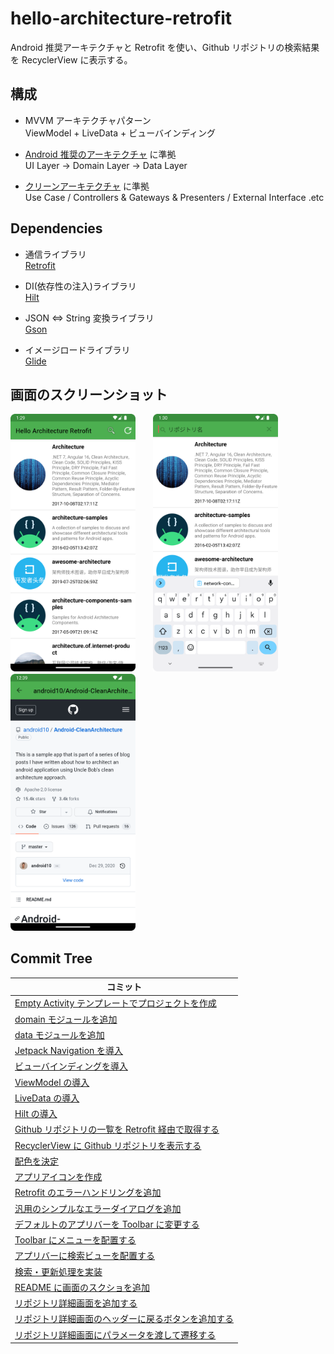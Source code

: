 # hello-architecture-retrofit

Android 推奨アーキテクチャと Retrofit を使い、Github リポジトリの検索結果を RecyclerView に表示する。


## 構成

* MVVM アーキテクチャパターン  
  ViewModel + LiveData + ビューバインディング

* [Android 推奨のアーキテクチャ](https://developer.android.com/jetpack/guide?hl=ja) に準拠  
  UI Layer -> Domain Layer -> Data Layer

* [クリーンアーキテクチャ](https://www.amazon.co.jp/exec/obidos/ASIN/4048930656/maple036-22/) に準拠  
  Use Case / Controllers & Gateways & Presenters / External Interface .etc

## Dependencies

* 通信ライブラリ  
  [Retrofit](https://square.github.io/retrofit/)

* DI(依存性の注入)ライブラリ  
  [Hilt](https://dagger.dev/hilt/) 
  
* JSON <=> String 変換ライブラリ  
  [Gson](https://github.com/google/gson) 

* イメージロードライブラリ  
  [Glide](https://github.com/bumptech/glide)  


## 画面のスクリーンショット

<img src="images/top_screenshot.png" width="200">　　<img src="images/search_screenshot.png" width="200">    <img src="images/repo_detail.png" width="200">

## Commit Tree

|コミット |
|----------------|
|[Empty Activity テンプレートでプロジェクトを作成](https://github.com/seabat/hello-architecture-retrofit/commit/e29a4a2ad0fcbfc1f18b4eb428fc529975417283) |
|[domain モジュールを追加](https://github.com/seabat/hello-architecture-retrofit/commit/81cc0cc532199b5ab1c7e0a05d5cec0a7855dc67)|
|[data モジュールを追加](https://github.com/seabat/hello-architecture-retrofit/commit/1f2bfd249257ae535627cfa4a64880636cf1f031)|
|[Jetpack Navigation を導入](https://github.com/seabat/hello-architecture-retrofit/commit/aefd37f43202f0b6fa0cc9a2527c3f10f89f371c)|
|[ビューバインディングを導入](https://github.com/seabat/hello-architecture-retrofit/commit/9b12403ee3b6ca89d69b13582f673fb0bee7cbb1)|
|[ViewModel の導入](https://github.com/seabat/hello-architecture-retrofit/commit/c9b50c3b952aa75fb7e1d90f286e19a757234b01)|
|[LiveData の導入](https://github.com/seabat/hello-architecture-retrofit/commit/60a6ac04943e3419d7c6b9416eb8375240f9ebdd)|
|[Hilt の導入](https://github.com/seabat/hello-architecture-retrofit/commit/8687ae023e502c6b7e4fb6cd74e05ab36c043062)|
|[Github リポジトリの一覧を Retrofit 経由で取得する](https://github.com/seabat/hello-architecture-retrofit/commit/2da1e66064d8eee1aeb4eea924ee127af60a4bb4)|
|[RecyclerView に Github リポジトリを表示する](https://github.com/seabat/hello-architecture-retrofit/commit/4dac6e143f588aecf1ae64481f7a15423592518e)|
|[配色を決定](https://github.com/seabat/hello-architecture-retrofit/commit/bae834f9518c4f3e3ff64ba2752ced8e08ee26f4)|
|[アプリアイコンを作成](https://github.com/seabat/hello-architecture-retrofit/commit/058ede5789b51480eb2f7a6228f57aa48d4ecd68)|
|[Retrofit のエラーハンドリングを追加](https://github.com/seabat/hello-architecture-retrofit/commit/7c958ddaabf42cecdee35962579f2ebf6696981c)|
|[汎用のシンプルなエラーダイアログを追加](https://github.com/seabat/hello-architecture-retrofit/commit/c2c4f036825640aab138dcb14727eaf711308160)|
|[デフォルトのアプリバーを Toolbar に変更する](https://github.com/seabat/hello-architecture-retrofit/commit/9e1e8ba8c305514094a199a725b890122d4e0f9e)|
|[Toolbar にメニューを配置する](https://github.com/seabat/hello-architecture-retrofit/commit/52d1eef0699d4627189a00eedd245e2a5247b821)|
|[アプリバーに検索ビューを配置する](https://github.com/seabat/hello-architecture-retrofit/commit/6ddfe4069e2ca3d43938cdcc2ab95a85f338a324)|
|[検索・更新処理を実装](https://github.com/seabat/hello-architecture-retrofit/commit/18a6ae42927b49c80db55f6de1310451ab4ed9c1)|
|[README に画面のスクショを追加](https://github.com/seabat/hello-architecture-retrofit/commit/9b8b8714e201736fc558cfaf280b568a828b2e55)|
|[リポジトリ詳細画面を追加する](https://github.com/seabat/hello-architecture-retrofit/commit/b6cd8f50c18db6c2bbaf6c65be0df9185df329d6)|
|[リポジトリ詳細画面のヘッダーに戻るボタンを追加する](https://github.com/seabat/hello-architecture-retrofit/commit/0cc803a8ce51dcf0b8fe9f0e0dc5ae10381a897d)|
|[リポジトリ詳細画面にパラメータを渡して遷移する](https://github.com/seabat/hello-architecture-retrofit/commit/daf403f5e802d9e6a511a04d176086e537656c41)|
